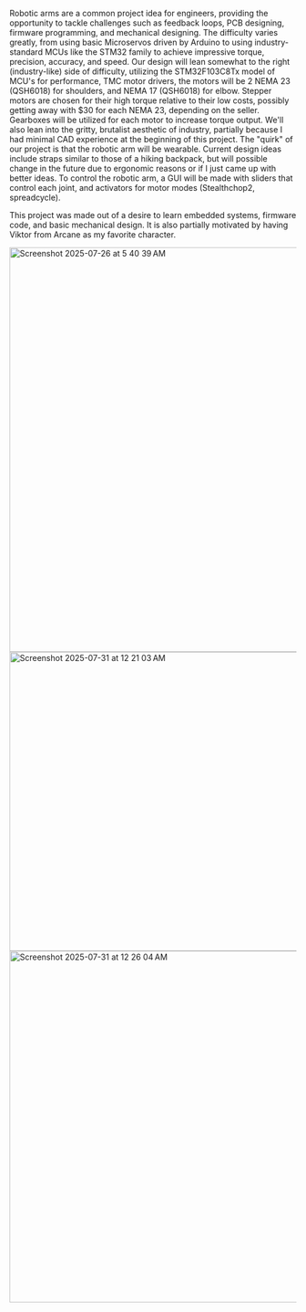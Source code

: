 Robotic arms are a common project idea for engineers, providing the opportunity to tackle challenges such as feedback loops, PCB designing, firmware programming, and mechanical designing. The difficulty varies greatly, from using basic Microservos driven by Arduino to using industry-standard MCUs like the STM32 family to achieve impressive torque, precision, accuracy, and speed. 
Our design will lean somewhat to the right (industry-like) side of difficulty, utilizing the STM32F103C8Tx model of MCU's for performance, TMC motor drivers, the motors will be  2 NEMA 23 (QSH6018) for shoulders, and NEMA 17 (QSH6018) for elbow. Stepper motors are chosen for their high torque relative to their low costs, possibly getting away with $30 for each NEMA 23, depending on the seller. Gearboxes will be utilized for each motor to increase torque output. We'll also lean into the gritty, brutalist aesthetic of industry, partially because I had minimal CAD experience at the beginning of this project.
The "quirk" of our project is that the robotic arm will be wearable. Current design ideas include straps similar to those of a hiking backpack, but will possible change in the future due to ergonomic reasons or if I just came up with better ideas. To control the robotic arm, a GUI will be made with sliders that control each joint, and activators for motor modes (Stealthchop2, spreadcycle). 

This project was made out of a desire to learn embedded systems, firmware code, and basic mechanical design. It is also partially motivated by having Viktor from Arcane as my favorite character. 


<img width="596" height="709" alt="Screenshot 2025-07-26 at 5 40 39 AM" src="https://github.com/user-attachments/assets/bf661694-aa72-473e-a294-8546fdfca423" />
<img width="586" height="524" alt="Screenshot 2025-07-31 at 12 21 03 AM" src="https://github.com/user-attachments/assets/2c0058ee-2efc-4810-94c6-b18356f61dce" />
<img width="595" height="616" alt="Screenshot 2025-07-31 at 12 26 04 AM" src="https://github.com/user-attachments/assets/be37b864-1b59-4a60-a729-9444c3980419" />
